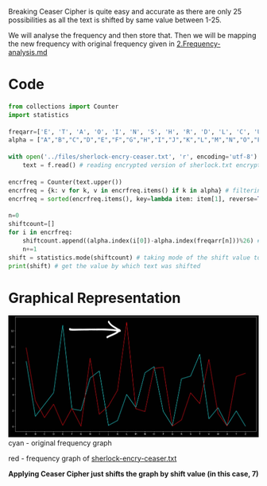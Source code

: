 Breaking Ceaser Cipher is quite easy and accurate as there are only 25 possibilities as all the text is shifted by same value between 1-25.

We will analyse the frequency and then store that. Then we will be mapping the new frequency with original frequency given in [2.Frequency-analysis.md](2.Frequency-analysis.md)

# Code
```py
from collections import Counter
import statistics

freqarr=['E', 'T', 'A', 'O', 'I', 'N', 'S', 'H', 'R', 'D', 'L', 'C', 'U', 'M', 'W', 'F', 'G', 'Y', 'P', 'B', 'V', 'K', 'J', 'X', 'Q', 'Z'] # decreasing order of frequency
alpha = ["A","B","C","D","E","F","G","H","I","J","K","L","M","N","O","P","Q","R","S","T","U","V","W","X","Y","Z"]

with open('../files/sherlock-encry-ceaser.txt', 'r', encoding='utf-8') as f:
    text = f.read() # reading encrypted version of sherlock.txt encrypted with shift of 7

encrfreq = Counter(text.upper())
encrfreq = {k: v for k, v in encrfreq.items() if k in alpha} # filtering out alphabets
encrfreq = sorted(encrfreq.items(), key=lambda item: item[1], reverse=True) # noting frequencies of the alphabets in encrypted text

n=0
shiftcount=[]
for i in encrfreq:
    shiftcount.append((alpha.index(i[0])-alpha.index(freqarr[n]))%26) # storing shift values for all alphabets
    n+=1 
shift = statistics.mode(shiftcount) # taking mode of the shift value to filter out best value
print(shift) # get the value by which text was shifted
```

# Graphical Representation
![ceaser-shift](../files/ceaser.jpg)
cyan - original frequency graph

red - frequency graph of [sherlock-encry-ceaser.txt](../files/sherlock-encry-ceaser.txt)

**Applying Ceaser Cipher just shifts the graph by shift value (in this case, 7)**